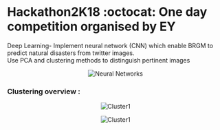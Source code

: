 # Hackathon2K18 :octocat: One day competition organised by EY 
Deep Learning- Implement neural network (CNN) which enable BRGM to predict natural disasters from twitter images.<br> Use PCA and clustering methods to distinguish pertinent images <br> 
<p align="center">
  <img src="https://github.com/wlambert01/Hackathon2K18/blob/master/docs/DL.gif" title="Neural Networks">
</p>

### Clustering overview :
<p align="center">
  <img src="https://github.com/wlambert01/Hackathon2K18/blob/master/Cluster2.png" title="Cluster1">
</p>
<p align="center">
  <img src="https://github.com/wlambert01/Hackathon2K18/blob/master/Cluster1.png" title="Cluster1">
</p>

